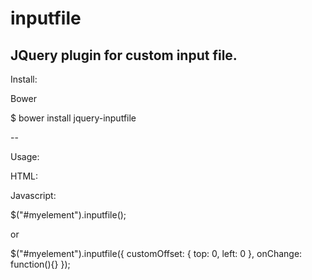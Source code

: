 # inputfile
JQuery plugin for custom input file. 
 --

Install:

Bower 

$ bower install jquery-inputfile

--

Usage: 

HTML:

<div id="myelement"></div>

Javascript:

$("#myelement").inputfile();

or

$("#myelement").inputfile({
    customOffset: { top: 0, left: 0 }, 
    onChange: function(){}
});
